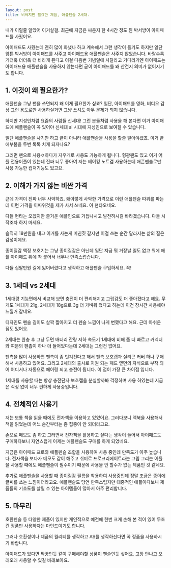 ```yaml
---
layout: post
title: 비싸지만 필요한 제품, 애플펜슬 2세대.
---
```


내가 이럴줄 알았어 이거살걸.
최근에 지금은 싸운지 한 4시간 정도 된 박서방이 아이패드를 사줬어요.

아이패드도 사줬는데 괜히 많이 화냈나 하고 계속해서 그런 생각이 들기도 하지만 일단 암튼 박서방이 아이패드를 사주고 아이패드용 애플팬슬은 사주지 않았습니다.
바랄수록 거더욱 더더욱 더 바라게 된다고 이걸 다음번 기념일에 사달라고 기다리기엔 아이패드는 아이패드용 애플팬슬을 사용하지 않는다면 굳이 아이패드를 왜 산건지 의미가 없어지기도 합니다.



<h2>1. 이것이 왜 필요한가?</h2>
애플팬슬 그냥 팬을 쓰면되지 왜 이게 필요한가 싶죠?
일단, 아이패드를 영화, 비디오 감상 그런 용도로만 사용하실거면 그냥 쓰셔도 아무 문제가 되지 않습니다.

하지만 지성인처럼 요즘의 사람들 신세대! 그런 분들처럼 사용을 해 본다면 이거 아이패드에 애플펜슬이 꼭 있어야 신세대 ai 시대에 지성인으로 보여질 수 있습니다.

일단 애플팬슬을 사기만 하고 끝이 아니라 애플팬슬을 사용을 할줄 알아야겠죠.
이거 끝에부붐을 두번 톡톡 치게 되자나요?

그러면 팬으로 사용ㅇ하다가 지우개로 사용도 가능하게 됩니다.
형광팬도 있고 이거 어플 전용어플이 있는데 진짜 너무 좋아여 저는 베이킹 노트겸 사용하는데 애픈팬슬로만 사용 가능한 캡처기능도 있고요.



<h2>2. 이해가 가지 않는 비싼 가격</h2>
근데 가격이 진짜 너무 사악하죠.
왜이렇게 사악한 가격으로 이런 애플펜슬 따위를 파는데 이런 가격을 이따위것을 제가 사서 쓰네요.
아 현타오네요.

다들 현타는 오겠지만 즐거운 애플인으로 거듭나시고 발전하시길 바라겠습니다.
다들 시작조차 하지 마세요.

솔직히 18만원을 내고 이거를 사는게 미친짓 같지만 이걸 쓰는 순간 달라지는 삶의 질은 감성이예요.

종이질감 액정 보호기는 그냥 종이질감은 아닌데 일단 지금 뭐 거장날 일도 없고 워에 애플 아이패드 위에 착 붙어서 너무나 만족스럽습니다.

다들 십팔만원 길에 잃어버렸다고 생각하고 애플팬슬 구입하세요. 꼭!



<h2>3. 1세대 vs 2세대</h2>
1세대랑 기능면에서 비교해 보면 충전이 더 편리해지고 그립감도 더 좋아졌다고 해요.
무게도 1세대가 21g, 2세대가 18g으로 3g 더 가벼워 졌다고 하는데 이건 장시간 사용해야 느낄거 같네요.

디자인도 펜슬 길이도 살짝 짧아지고 더 펜슬 느낌이 나게 변했다고 해요.
근데 아쉬운 점도 있어요.

2세대는 완충 후 그냥 두면 배터리 잔량 저하 속도기 1세대에 비해 좀 더 빠르고 커넥터와 여분의 펜촙이 하나 더 들어있다는데 2세대는 그런건 없어요.

펜촉을 많이 사용하면 펜촉이 좀 벗겨진다고 해서 펜촉 보호캡과 실리콘 커버 하나 구매해서 사용하고 있어요.
그리고 2세대의 출시로 지원 되는 패드 옆면의 자석으로 부착 되어 어디서나 자동으로 페어링 되고 충전이 됩니다.
이 점이 가장 큰 차이점 입니다.

1세대를 사용할 때는 항상 충전단자 보호캡을 분실할까봐 걱정하며 사용 하였는데 지금은 걱정 없이 너무 편하게 사용중입니다.



<h2>4. 전체적인 사용기</h2>
저는 보통 책을 읽을 때에도 전자책을 이용하고 있었어요.
그러다보니 맥북을 사용해서 책을 읽었는데 어느 순간부터는 좀 집중이 안 되더라고요.

손으로 메모도 좀 하고 그러면서 전자책을 활용하고 싶다는 생각이 들어서 아이패드도 구매하다보니 자연스럽게 이제는 애플펜슬도 구매를 하게 되었네요.

지금은 아이패드 프로와 애플펜슬 조합을 사용하여 사용 중인데 만족도가 아주 높습니다.
전자책을 보다가 메모도 같이 해주고 취미로 프로크리에이트라는 그림 그리는 어플을 사용할 때에도 애플펜슬이 필수이기 때문에 사용을 안 할수가 없는 제품인 것 같네요.

추가로 애플펜슬을 사용할 때 종이질감 필름을 착용하여 사용중인데 정말 조금은 종이에 글씨를 쓰는 느낌이더라고요.
애플펜슬도 당연 만족스럽지만 대중적인 애플이다보니 제품들의 기호도를 살릴 수 있는 아이템들이 많아서 아주 편리합니다.



<h2>5. 마무리</h2>
호환펜슬 등 다양한 제품이 있지만 개인적으로 예전에 한번 크게 손해 본 적이 있어 무조건 정품만 사용하자는 마인드이기도 합니다.

그러나 호환성이나 제품의 퀄리티를 생각하고 AS를 생각하신다면 꼭 정품을 사용하시기 바랍니다.

아이패드가 있다면 짝꿍인듯 같이 구매해야할 상품이 펜슬인듯 싶어요.
고장 안나고 오래오래 사용할 수 있길 바래보아요.